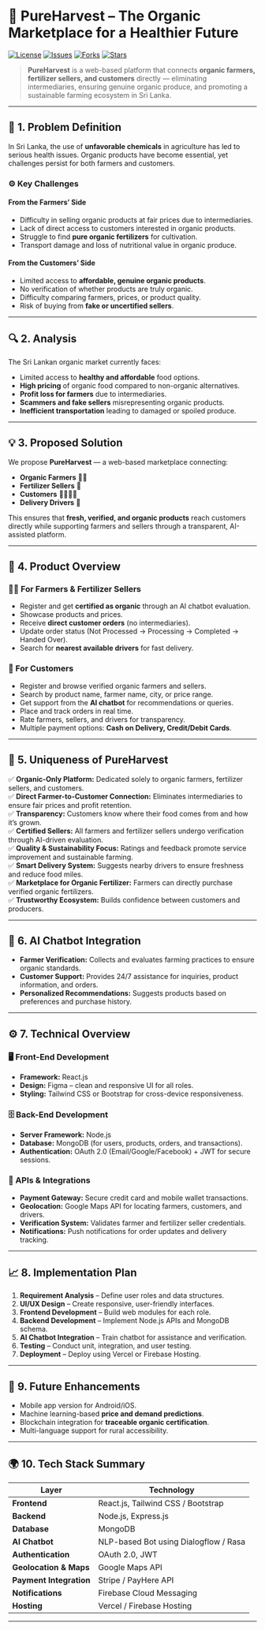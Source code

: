 # 🌿 PureHarvest – The Organic Marketplace for a Healthier Future

[![License](https://img.shields.io/badge/license-MIT-green.svg)](LICENSE)
[![Issues](https://img.shields.io/github/issues/yourusername/pureharvest)](https://github.com/yourusername/pureharvest/issues)
[![Forks](https://img.shields.io/github/forks/yourusername/pureharvest)](https://github.com/yourusername/pureharvest/network)
[![Stars](https://img.shields.io/github/stars/yourusername/pureharvest)](https://github.com/yourusername/pureharvest/stargazers)

> **PureHarvest** is a web-based platform that connects **organic farmers, fertilizer sellers, and customers** directly — eliminating intermediaries, ensuring genuine organic produce, and promoting a sustainable farming ecosystem in Sri Lanka.

---

## 🧩 1. Problem Definition

In Sri Lanka, the use of **unfavorable chemicals** in agriculture has led to serious health issues. Organic products have become essential, yet challenges persist for both farmers and customers.

### ⚙️ Key Challenges

#### From the Farmers’ Side
- Difficulty in selling organic products at fair prices due to intermediaries.  
- Lack of direct access to customers interested in organic products.  
- Struggle to find **pure organic fertilizers** for cultivation.  
- Transport damage and loss of nutritional value in organic produce.  

#### From the Customers’ Side
- Limited access to **affordable, genuine organic products**.  
- No verification of whether products are truly organic.  
- Difficulty comparing farmers, prices, or product quality.  
- Risk of buying from **fake or uncertified sellers**.  

---

## 🔍 2. Analysis

The Sri Lankan organic market currently faces:

- Limited access to **healthy and affordable** food options.  
- **High pricing** of organic food compared to non-organic alternatives.  
- **Profit loss for farmers** due to intermediaries.  
- **Scammers and fake sellers** misrepresenting organic products.  
- **Inefficient transportation** leading to damaged or spoiled produce.  

---

## 💡 3. Proposed Solution

We propose **PureHarvest** — a web-based marketplace connecting:

- **Organic Farmers** 🧑‍🌾  
- **Fertilizer Sellers** 🌱  
- **Customers** 👩‍👩‍👧‍👦  
- **Delivery Drivers** 🚚  

This ensures that **fresh, verified, and organic products** reach customers directly while supporting farmers and sellers through a transparent, AI-assisted platform.

---

## 🌾 4. Product Overview

### 👨‍🌾 For Farmers & Fertilizer Sellers
- Register and get **certified as organic** through an AI chatbot evaluation.  
- Showcase products and prices.  
- Receive **direct customer orders** (no intermediaries).  
- Update order status (Not Processed → Processing → Completed → Handed Over).  
- Search for **nearest available drivers** for fast delivery.  

### 🛒 For Customers
- Register and browse verified organic farmers and sellers.  
- Search by product name, farmer name, city, or price range.  
- Get support from the **AI chatbot** for recommendations or queries.  
- Place and track orders in real time.  
- Rate farmers, sellers, and drivers for transparency.  
- Multiple payment options: **Cash on Delivery, Credit/Debit Cards**.  

---

## 🌟 5. Uniqueness of PureHarvest

✅ **Organic-Only Platform:** Dedicated solely to organic farmers, fertilizer sellers, and customers.  
✅ **Direct Farmer-to-Customer Connection:** Eliminates intermediaries to ensure fair prices and profit retention.  
✅ **Transparency:** Customers know where their food comes from and how it’s grown.  
✅ **Certified Sellers:** All farmers and fertilizer sellers undergo verification through AI-driven evaluation.  
✅ **Quality & Sustainability Focus:** Ratings and feedback promote service improvement and sustainable farming.  
✅ **Smart Delivery System:** Suggests nearby drivers to ensure freshness and reduce food miles.  
✅ **Marketplace for Organic Fertilizer:** Farmers can directly purchase verified organic fertilizers.  
✅ **Trustworthy Ecosystem:** Builds confidence between customers and producers.  

---

## 🧠 6. AI Chatbot Integration

- **Farmer Verification:** Collects and evaluates farming practices to ensure organic standards.  
- **Customer Support:** Provides 24/7 assistance for inquiries, product information, and orders.  
- **Personalized Recommendations:** Suggests products based on preferences and purchase history.  

---

## ⚙️ 7. Technical Overview

### 🖥️ Front-End Development
- **Framework:** React.js  
- **Design:** Figma – clean and responsive UI for all roles.  
- **Styling:** Tailwind CSS or Bootstrap for cross-device responsiveness.  

### 🗄️ Back-End Development
- **Server Framework:** Node.js  
- **Database:** MongoDB (for users, products, orders, and transactions).  
- **Authentication:** OAuth 2.0 (Email/Google/Facebook) + JWT for secure sessions.  

### 🔗 APIs & Integrations
- **Payment Gateway:** Secure credit card and mobile wallet transactions.  
- **Geolocation:** Google Maps API for locating farmers, customers, and drivers.  
- **Verification System:** Validates farmer and fertilizer seller credentials.  
- **Notifications:** Push notifications for order updates and delivery tracking.  

---

## 📈 8. Implementation Plan

1. **Requirement Analysis** – Define user roles and data structures.  
2. **UI/UX Design** – Create responsive, user-friendly interfaces.  
3. **Frontend Development** – Build web modules for each role.  
4. **Backend Development** – Implement Node.js APIs and MongoDB schema.  
5. **AI Chatbot Integration** – Train chatbot for assistance and verification.  
6. **Testing** – Conduct unit, integration, and user testing.  
7. **Deployment** – Deploy using Vercel or Firebase Hosting.  

---

## 🧩 9. Future Enhancements
- Mobile app version for Android/iOS.  
- Machine learning-based **price and demand predictions**.  
- Blockchain integration for **traceable organic certification**.  
- Multi-language support for rural accessibility.  

---

## 🌍 10. Tech Stack Summary

| Layer | Technology |
|-------|-------------|
| **Frontend** | React.js, Tailwind CSS / Bootstrap |
| **Backend** | Node.js, Express.js |
| **Database** | MongoDB |
| **AI Chatbot** | NLP-based Bot using Dialogflow / Rasa |
| **Authentication** | OAuth 2.0, JWT |
| **Geolocation & Maps** | Google Maps API |
| **Payment Integration** | Stripe / PayHere API |
| **Notifications** | Firebase Cloud Messaging |
| **Hosting** | Vercel / Firebase Hosting |

---
